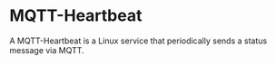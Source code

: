 # MQTT-Heartbeat

A MQTT-Heartbeat is a Linux service that periodically sends a status message via MQTT.  